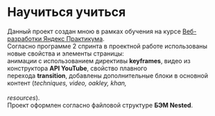 # Научиться учиться
Данный проект создан мною в рамках обучения на курсе [Веб-разработки Яндекс Практикума](https://practicum.yandex.ru/web/). <br>
Согласно программе 2 спринта в проектной работе   использованы новые свойства и элементы страницы: <br>
анимации с использованием директивы **keyframes**, видео из конструктора **API YouTube**, свойство плавного <br> 
перехода **transition**, добавлены дополнительные блоки в основной контент (*techniques, video, oakley, khan, <br>  
resources*). <br> 
Проект оформлен согласно файловой структуре **БЭМ Nested**.



